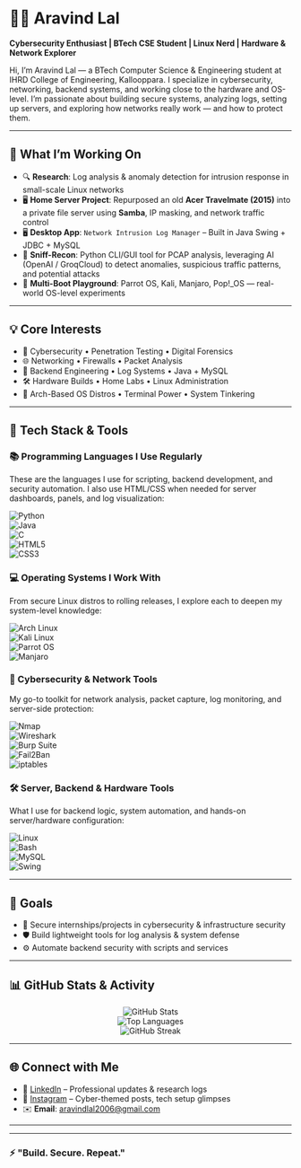 # 👨‍💻 Aravind Lal

**Cybersecurity Enthusiast | BTech CSE Student | Linux Nerd | Hardware & Network Explorer**

Hi, I’m Aravind Lal — a BTech Computer Science & Engineering student at IHRD College of Engineering, Kallooppara. I specialize in cybersecurity, networking, backend systems, and working close to the hardware and OS-level. I’m passionate about building secure systems, analyzing logs, setting up servers, and exploring how networks really work — and how to protect them.

---

## 🚀 What I’m Working On

- 🔍 **Research**: Log analysis & anomaly detection for intrusion response in small-scale Linux networks  
- 🖥️ **Home Server Project**: Repurposed an old **Acer Travelmate (2015)** into a private file server using **Samba**, IP masking, and network traffic control  
- 🖥 **Desktop App**: `Network Intrusion Log Manager` – Built in Java Swing + JDBC + MySQL  
- 📡 **Sniff-Recon**: Python CLI/GUI tool for PCAP analysis, leveraging AI (OpenAI / GroqCloud) to detect anomalies, suspicious traffic patterns, and potential attacks  
- 🧪 **Multi-Boot Playground**: Parrot OS, Kali, Manjaro, Pop!_OS — real-world OS-level experiments  


---

## 💡 Core Interests

- 🔐 Cybersecurity • Penetration Testing • Digital Forensics  
- 🌐 Networking • Firewalls • Packet Analysis  
- 🧱 Backend Engineering • Log Systems • Java + MySQL  
- 🛠️ Hardware Builds • Home Labs • Linux Administration  
- 🧠 Arch-Based OS Distros • Terminal Power • System Tinkering  

---

## 🧰 Tech Stack & Tools

### 📚 Programming Languages I Use Regularly

These are the languages I use for scripting, backend development, and security automation. I also use HTML/CSS when needed for server dashboards, panels, and log visualization:

![Python](https://img.shields.io/badge/Python-3670A0?style=for-the-badge&logo=python&logoColor=white)  
![Java](https://img.shields.io/badge/Java-ED8B00?style=for-the-badge&logo=java&logoColor=white)  
![C](https://img.shields.io/badge/C-00599C?style=for-the-badge&logo=c&logoColor=white)  
![HTML5](https://img.shields.io/badge/HTML5-E34F26?style=for-the-badge&logo=html5&logoColor=white)  
![CSS3](https://img.shields.io/badge/CSS3-1572B6?style=for-the-badge&logo=css3&logoColor=white)


### 💻 Operating Systems I Work With

From secure Linux distros to rolling releases, I explore each to deepen my system-level knowledge:
 
![Arch Linux](https://img.shields.io/badge/Arch-1793D1?style=for-the-badge&logo=arch-linux&logoColor=white)  
![Kali Linux](https://img.shields.io/badge/Kali-557C94?style=for-the-badge&logo=kali-linux&logoColor=white)  
![Parrot OS](https://img.shields.io/badge/Parrot-1F9AFE?style=for-the-badge&logo=parrot-security&logoColor=white)  
![Manjaro](https://img.shields.io/badge/Manjaro-35BF5C?style=for-the-badge&logo=manjaro&logoColor=white)

### 🔐 Cybersecurity & Network Tools

My go-to toolkit for network analysis, packet capture, log monitoring, and server-side protection:

![Nmap](https://img.shields.io/badge/Nmap-004d7a?style=for-the-badge&logo=nmap&logoColor=white)  
![Wireshark](https://img.shields.io/badge/Wireshark-1679A7?style=for-the-badge&logo=wireshark&logoColor=white)  
![Burp Suite](https://img.shields.io/badge/Burp%20Suite-ff6633?style=for-the-badge&logo=burpsuite&logoColor=white)  
![Fail2Ban](https://img.shields.io/badge/Fail2Ban-blue?style=for-the-badge)  
![iptables](https://img.shields.io/badge/iptables-grey?style=for-the-badge)


### 🛠️ Server, Backend & Hardware Tools

What I use for backend logic, system automation, and hands-on server/hardware configuration:

![Linux](https://img.shields.io/badge/Linux-FCC624?style=for-the-badge&logo=linux&logoColor=black)  
![Bash](https://img.shields.io/badge/Bash-121011?style=for-the-badge&logo=gnubash&logoColor=white)  
![MySQL](https://img.shields.io/badge/MySQL-00000F?style=for-the-badge&logo=mysql&logoColor=white)  
![Swing](https://img.shields.io/badge/Swing-A100FF?style=for-the-badge)

---

## 🎯 Goals

- 🔐 Secure internships/projects in cybersecurity & infrastructure security  
- 🛡️ Build lightweight tools for log analysis & system defense  
- ⚙️ Automate backend security with scripts and services  

---


## 📊 GitHub Stats & Activity

<div align="center">

<!-- Stats with timestamp query to force refresh -->
![GitHub Stats](https://github-readme-stats.vercel.app/api?username=mfscpayload-690&show_icons=true&theme=tokyonight&hide_border=true&border_radius=12&t=23)  
![Top Languages](https://github-readme-stats.vercel.app/api/top-langs/?username=mfscpayload-690&layout=compact&theme=tokyonight&hide_border=true&border_radius=12&t=12)  
![GitHub Streak](https://streak-stats.vercel.app/?user=mfscpayload-690&theme=tokyonight&hide_border=true&border_radius=12&t=23)

</div>


---

## 🌐 Connect with Me

- 📍 [LinkedIn](https://www.linkedin.com/in/aravindlal8086/) – Professional updates & research logs  
- 📸 [Instagram](https://www.instagram.com/mfscpayload_690_) – Cyber-themed posts, tech setup glimpses  
- ✉️ **Email**: aravindlal2006@gmail.com  

---

<div align="center">

</div>

---

### ⚡ "Build. Secure. Repeat."
